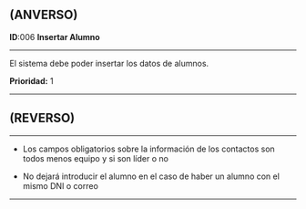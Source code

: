 ## (ANVERSO)
**ID**:006 **Insertar Alumno**

----

El sistema debe poder insertar los datos de alumnos.

**Prioridad:** 1

----

## (REVERSO)

----

* Los campos obligatorios sobre la información de los contactos son todos menos equipo y si son líder o no

* No dejará introducir el alumno en el caso de haber un alumno con el mismo DNI o correo

----